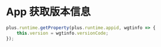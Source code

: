 # App 获取版本信息

```javascript
plus.runtime.getProperty(plus.runtime.appid, wgtinfo => {
	this.version = wgtinfo.versionCode;
});
```

